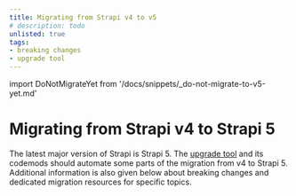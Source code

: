 ```yaml
---
title: Migrating from Strapi v4 to v5
# description: todo
unlisted: true
tags:
- breaking changes
- upgrade tool
---
```


import DoNotMigrateYet from '/docs/snippets/_do-not-migrate-to-v5-yet.md'

# Migrating from Strapi v4 to Strapi 5

The latest major version of Strapi is Strapi 5. The [upgrade tool](/dev-docs/upgrade-tool) and its codemods should automate some parts of the migration from v4 to Strapi 5. Additional information is also given below about breaking changes and dedicated migration resources for specific topics.

<DoNotMigrateYet />

<CustomDocCardsWrapper>
<CustomDocCard emoji="" title="Use the upgrade tool" description="Learn how you can use the CLI upgrade tool to migrate from v4 to Strapi 5." link="/dev-docs/upgrade-tool" />
<CustomDocCard emoji="" title="Breaking changes list" description="Read more about the differences between Strapi v4 and v5 and the resulting breaking changes." link="/dev-docs/migration/v4-to-v5/breaking-changes" />
<CustomDocCard emoji="" title="Specific migration resources" description="Handle specific use cases: Plugins migration, helper-plugin deprecation, Entity Service API deprecation." link="/dev-docs/migration/v4-to-v5/guides/introduction" />
</CustomDocCardsWrapper>
